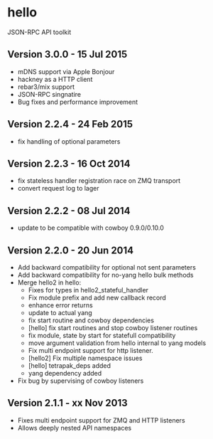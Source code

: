 hello
=====

JSON-RPC API toolkit

Version 3.0.0 - 15 Jul 2015
---------------------------
* mDNS support via Apple Bonjour
* hackney as a HTTP client
* rebar3/mix support
* JSON-RPC singnatire
* Bug fixes and performance improvement

Version 2.2.4 - 24 Feb 2015
---------------------------

* fix handling of optional parameters

Version 2.2.3 - 16 Oct 2014
---------------------------

* fix stateless handler registration race on ZMQ transport
* convert request log to lager

Version 2.2.2 - 08 Jul 2014
---------------------------

* update to be compatible with cowboy 0.9.0/0.10.0

Version 2.2.0 - 20 Jun 2014
---------------------------

* Add backward compatibility for optional not sent parameters
* Add backward compatibility for no-yang hello bulk methods
* Merge hello2 in hello:
    - Fixes for types in hello2_stateful_handler
    - Fix module prefix and add new callback record
    - enhance error returns
    - update to actual yang
    - fix start routine and cowboy dependencies
    - [hello] fix start routines and stop cowboy listener routines
    - fix module, state by start for statefull compatibility
    - move argument validation from hello internal to yang models
    - Fix multi endpoint support for http listener.
    - [hello2] Fix multiple namespace issues
    - [hello] tetrapak_deps added
    - yang dependency added
* Fix bug by supervising of cowboy listeners

Version 2.1.1 - xx Nov 2013
---------------------------

* Fixes multi endpoint support for ZMQ and HTTP listeners
* Allows deeply nested API namespaces
